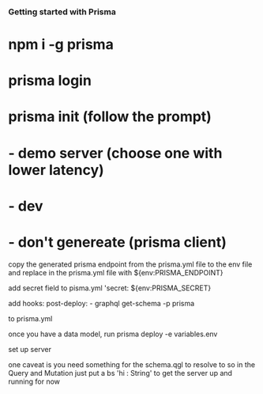 ### Getting started with Prisma
# npm i -g prisma
# prisma login
# prisma init (follow the prompt)
# - demo server (choose one with lower latency)
# - dev
# - don't genereate (prisma client)
copy the generated prisma endpoint from the prisma.yml file to the env file and replace in the prisma.yml file with ${env:PRISMA_ENDPOINT}

add secret field to pisma.yml 'secret: ${env:PRISMA_SECRET}

add 
hooks:
  post-deploy:
    - graphql get-schema -p prisma

to prisma.yml

once you have a data model, run prisma deploy -e variables.env

set up server

one caveat is you need something for the schema.qgl to resolve to so in the Query and Mutation just put a bs 'hi : String' to get the server up and running for now